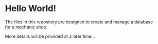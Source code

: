 # **Hello World!**

The files in this repository are designed to create and manage a database for a mechanic shop.

More details will be provided at a later time...